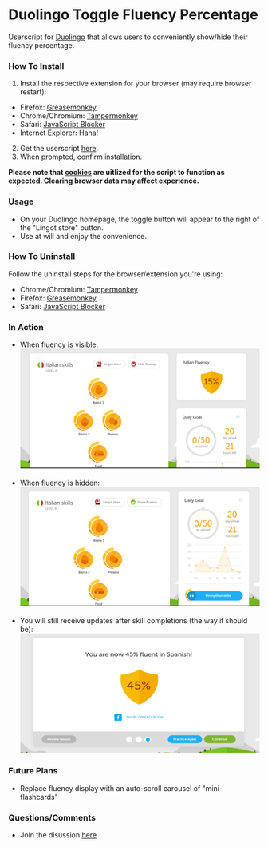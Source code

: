 # Duolingo Toggle Fluency Percentage
Userscript for [Duolingo](https://www.duolingo.com/) that allows users to conveniently show/hide their fluency percentage.

### How To Install

1. Install the respective extension for your browser (may require browser restart):
 * Firefox: [Greasemonkey](https://addons.mozilla.org/en-US/firefox/addon/greasemonkey/)
 * Chrome/Chromium: [Tampermonkey](https://chrome.google.com/webstore/detail/tampermonkey/dhdgffkkebhmkfjojejmpbldmpobfkfo?hl=en)
 * Safari: [JavaScript Blocker](http://javascript-blocker.toggleable.com/)
 * Internet Explorer: Haha!
2. Get the userscript [here](https://raw.githubusercontent.com/alexstewartja/DuolingoToggleFluency/master/duolingo-togglefluency.user.js?duo).
3. When prompted, confirm installation.

<b>Please note that [cookies](http://en.wikipedia.org/wiki/HTTP_cookie) are uitlized for the script to function as expected. Clearing browser data may affect experience.</b>

### Usage

- On your Duolingo homepage, the toggle button will appear to the right of the "Lingot store" button.
- Use at will and enjoy the convenience.

### How To Uninstall
Follow the uninstall steps for the browser/extension you're using:
- Chrome/Chromium: [Tampermonkey](http://tampermonkey.net/faq.php?ext=dhdg#Q100)
- Firefox: [Greasemonkey](http://wiki.greasespot.net/Greasemonkey_Manual:Script_Management)
- Safari: [JavaScript Blocker](http://javascript-blocker.toggleable.com/)

### In Action

- When fluency is visible:
![fluency_shown](screenshots/fluency_shown.png)
<br/><br/>
- When fluency is hidden:
![fluency_hidden](screenshots/fluency_hidden.png)
<br/><br/>
- You will still receive updates after skill completions (the way it should be):
![fluency_update](screenshots/fluency_update.png)

### Future Plans
- Replace fluency display with an auto-scroll carousel of "mini-flashcards"

### Questions/Comments
- Join the disussion [here](http://blog.alexstew.com/original/scripts/userscripts/duolingo-toggle-fluency-percentage)
